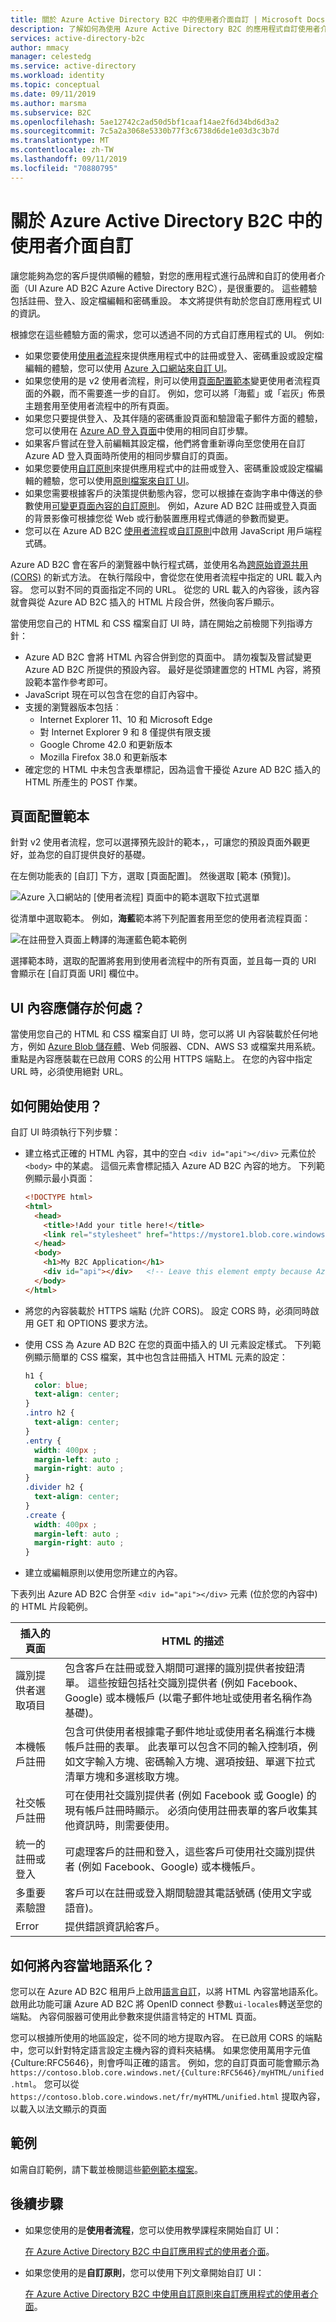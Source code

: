 ```yaml
---
title: 關於 Azure Active Directory B2C 中的使用者介面自訂 | Microsoft Docs
description: 了解如何為使用 Azure Active Directory B2C 的應用程式自訂使用者介面。
services: active-directory-b2c
author: mmacy
manager: celestedg
ms.service: active-directory
ms.workload: identity
ms.topic: conceptual
ms.date: 09/11/2019
ms.author: marsma
ms.subservice: B2C
ms.openlocfilehash: 5ae12742c2ad50d5bf1caaf14ae2f6d34bd6d3a2
ms.sourcegitcommit: 7c5a2a3068e5330b77f3c6738d6de1e03d3c3b7d
ms.translationtype: MT
ms.contentlocale: zh-TW
ms.lasthandoff: 09/11/2019
ms.locfileid: "70880795"
---
```

# <a name="about-user-interface-customization-in-azure-active-directory-b2c"></a>關於 Azure Active Directory B2C 中的使用者介面自訂

讓您能夠為您的客戶提供順暢的體驗，對您的應用程式進行品牌和自訂的使用者介面（UI Azure AD B2C Azure Active Directory B2C），是很重要的。 這些體驗包括註冊、登入、設定檔編輯和密碼重設。 本文將提供有助於您自訂應用程式 UI 的資訊。

根據您在這些體驗方面的需求，您可以透過不同的方式自訂應用程式的 UI。 例如:

- 如果您要使用[使用者流程](active-directory-b2c-reference-policies.md)來提供應用程式中的註冊或登入、密碼重設或設定檔編輯的體驗，您可以使用 [Azure 入口網站來自訂 UI](tutorial-customize-ui.md)。
- 如果您使用的是 v2 使用者流程，則可以使用[頁面配置範本](#page-layout-templates)變更使用者流程頁面的外觀，而不需要進一步的自訂。 例如，您可以將「海藍」或「岩灰」佈景主題套用至使用者流程中的所有頁面。
- 如果您只要提供登入、及其伴隨的密碼重設頁面和驗證電子郵件方面的體驗，您可以使用在 [Azure AD 登入頁面](../active-directory/fundamentals/customize-branding.md)中使用的相同自訂步驟。
- 如果客戶嘗試在登入前編輯其設定檔，他們將會重新導向至您使用在自訂 Azure AD 登入頁面時所使用的相同步驟自訂的頁面。
- 如果您要使用[自訂原則](active-directory-b2c-overview-custom.md)來提供應用程式中的註冊或登入、密碼重設或設定檔編輯的體驗，您可以使用[原則檔案來自訂 UI](active-directory-b2c-ui-customization-custom.md)。
- 如果您需要根據客戶的決策提供動態內容，您可以根據在查詢字串中傳送的參數使用[可變更頁面內容的自訂原則](active-directory-b2c-ui-customization-custom-dynamic.md)。 例如，Azure AD B2C 註冊或登入頁面的背景影像可根據您從 Web 或行動裝置應用程式傳遞的參數而變更。
- 您可以在 Azure AD B2C [使用者流程](user-flow-javascript-overview.md)或[自訂原則](page-layout.md)中啟用 JavaScript 用戶端程式碼。

Azure AD B2C 會在客戶的瀏覽器中執行程式碼，並使用名為[跨原始資源共用 (CORS)](https://www.w3.org/TR/cors/) 的新式方法。 在執行階段中，會從您在使用者流程中指定的 URL 載入內容。 您可以對不同的頁面指定不同的 URL。 從您的 URL 載入的內容後，該內容就會與從 Azure AD B2C 插入的 HTML 片段合併，然後向客戶顯示。

當使用您自己的 HTML 和 CSS 檔案自訂 UI 時，請在開始之前檢閱下列指導方針：

- Azure AD B2C 會將 HTML 內容合併到您的頁面中。 請勿複製及嘗試變更 Azure AD B2C 所提供的預設內容。 最好是從頭建置您的 HTML 內容，將預設範本當作參考即可。
- JavaScript 現在可以包含在您的自訂內容中。
- 支援的瀏覽器版本包括︰
    - Internet Explorer 11、10 和 Microsoft Edge
    - 對 Internet Explorer 9 和 8 僅提供有限支援
    - Google Chrome 42.0 和更新版本
    - Mozilla Firefox 38.0 和更新版本
- 確定您的 HTML 中未包含表單標記，因為這會干擾從 Azure AD B2C 插入的 HTML 所產生的 POST 作業。

## <a name="page-layout-templates"></a>頁面配置範本

針對 v2 使用者流程，您可以選擇預先設計的範本，，可讓您的預設頁面外觀更好，並為您的自訂提供良好的基礎。

在左側功能表的 [自訂] 下方，選取 [頁面配置]。 然後選取 [範本 (預覽)]。

![Azure 入口網站的 [使用者流程] 頁面中的範本選取下拉式選單](media/customize-ui-overview/template.png)

從清單中選取範本。 例如，**海藍**範本將下列配置套用至您的使用者流程頁面：

![在註冊登入頁面上轉譯的海運藍色範本範例](media/customize-ui-overview/ocean-blue.png)

選擇範本時，選取的配置將套用到使用者流程中的所有頁面，並且每一頁的 URI 會顯示在 [自訂頁面 URI] 欄位中。

## <a name="where-do-i-store-ui-content"></a>UI 內容應儲存於何處？

當使用您自己的 HTML 和 CSS 檔案自訂 UI 時，您可以將 UI 內容裝載於任何地方，例如 [Azure Blob 儲存體](../storage/blobs/storage-blobs-introduction.md)、Web 伺服器、CDN、AWS S3 或檔案共用系統。 重點是內容應裝載在已啟用 CORS 的公用 HTTPS 端點上。 在您的內容中指定 URL 時，必須使用絕對 URL。

## <a name="how-do-i-get-started"></a>如何開始使用？

自訂 UI 時須執行下列步驟：

- 建立格式正確的 HTML 內容，其中的空白 `<div id="api"></div>` 元素位於 `<body>` 中的某處。 這個元素會標記插入 Azure AD B2C 內容的地方。 下列範例顯示最小頁面：

    ```html
    <!DOCTYPE html>
    <html>
      <head>
        <title>!Add your title here!</title>
        <link rel="stylesheet" href="https://mystore1.blob.core.windows.net/b2c/style.css">
      </head>
      <body>
        <h1>My B2C Application</h1>
        <div id="api"></div>   <!-- Leave this element empty because Azure AD B2C will insert content here. -->
      </body>
    </html>
    ```

- 將您的內容裝載於 HTTPS 端點 (允許 CORS)。 設定 CORS 時，必須同時啟用 GET 和 OPTIONS 要求方法。
- 使用 CSS 為 Azure AD B2C 在您的頁面中插入的 UI 元素設定樣式。 下列範例顯示簡單的 CSS 檔案，其中也包含註冊插入 HTML 元素的設定：

    ```css
    h1 {
      color: blue;
      text-align: center;
    }
    .intro h2 {
      text-align: center;
    }
    .entry {
      width: 400px ;
      margin-left: auto ;
      margin-right: auto ;
    }
    .divider h2 {
      text-align: center;
    }
    .create {
      width: 400px ;
      margin-left: auto ;
      margin-right: auto ;
    }
    ```

- 建立或編輯原則以使用您所建立的內容。

下表列出 Azure AD B2C 合併至 `<div id="api"></div>` 元素 (位於您的內容中) 的 HTML 片段範例。

| 插入的頁面 | HTML 的描述 |
| ------------- | ------------------- |
| 識別提供者選取項目 | 包含客戶在註冊或登入期間可選擇的識別提供者按鈕清單。 這些按鈕包括社交識別提供者 (例如 Facebook、Google) 或本機帳戶 (以電子郵件地址或使用者名稱作為基礎)。 |
| 本機帳戶註冊 | 包含可供使用者根據電子郵件地址或使用者名稱進行本機帳戶註冊的表單。 此表單可以包含不同的輸入控制項，例如文字輸入方塊、密碼輸入方塊、選項按鈕、單選下拉式清單方塊和多選核取方塊。 |
| 社交帳戶註冊 | 可在使用社交識別提供者 (例如 Facebook 或 Google) 的現有帳戶註冊時顯示。 必須向使用註冊表單的客戶收集其他資訊時，則需要使用。 |
| 統一的註冊或登入 | 可處理客戶的註冊和登入，這些客戶可使用社交識別提供者 (例如 Facebook、Google) 或本機帳戶。 |
| 多重要素驗證 | 客戶可以在註冊或登入期間驗證其電話號碼 (使用文字或語音)。 |
| Error | 提供錯誤資訊給客戶。 |


## <a name="how-do-i-localize-content"></a>如何將內容當地語系化？

您可以在 Azure AD B2C 租用戶上啟用[語言自訂](active-directory-b2c-reference-language-customization.md)，以將 HTML 內容當地語系化。 啟用此功能可讓 Azure AD B2C 將 OpenID connect 參數`ui-locales`轉送至您的端點。 內容伺服器可使用此參數來提供語言特定的 HTML 頁面。

您可以根據所使用的地區設定，從不同的地方提取內容。 在已啟用 CORS 的端點中，您可以針對特定語言設定主機內容的資料夾結構。 如果您使用萬用字元值 {Culture:RFC5646}，則會呼叫正確的語言。 例如，您的自訂頁面可能會顯示為 `https://contoso.blob.core.windows.net/{Culture:RFC5646}/myHTML/unified.html`。 您可以從 `https://contoso.blob.core.windows.net/fr/myHTML/unified.html` 提取內容，以載入以法文顯示的頁面

## <a name="examples"></a>範例

如需自訂範例，請下載並檢閱這些[範例範本檔案](https://github.com/azureadquickstarts/b2c-azureblobstorage-client/archive/master.zip)。

## <a name="next-steps"></a>後續步驟

- 如果您使用的是**使用者流程**，您可以使用教學課程來開始自訂 UI：

    [在 Azure Active Directory B2C 中自訂應用程式的使用者介面](tutorial-customize-ui.md)。
- 如果您使用的是**自訂原則**，您可以使用下列文章開始自訂 UI：

    [在 Azure Active Directory B2C 中使用自訂原則來自訂應用程式的使用者介面](active-directory-b2c-ui-customization-custom.md)。
